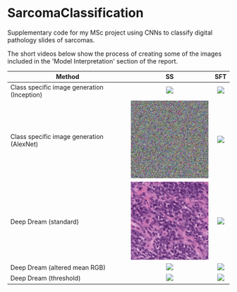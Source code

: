 # SarcomaClassification
Supplementary code for my MSc project using CNNs to classify digital pathology slides of sarcomas.

The short videos below show the process of creating some of the images included in the 'Model Interpretation' section of the report.

| Method        | SS            | SFT   |
| ------------- |:-------------:| :-----:|
| Class specific image generation (Inception) | ![](gifs/SS_CSIG_inception.gif) | ![](gifs/SFT_CSIG_inception.gif) |
| Class specific image generation (AlexNet) | ![](gifs/alexnet_SS_CSIG.gif)      |  ![](gifs/alexnet_SFT_CSIG.gif) |
| Deep Dream (standard)| ![](gifs/SS_deepdream.gif) | ![](gifs/SFT_deepdream.gif) |
| Deep Dream (altered mean RGB)| ![](gifs/SS_deepdream_prior1.gif)   |  ![](gifs/SFT_deepdream_prior1.gif) |
| Deep Dream (threshold)| ![](gifs/SS_deepdream_prior2.gif)     |  ![](gifs/SFT_deepdream_prior2.gif) |




